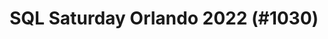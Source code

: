 ---
layout: event
title: "SQL Saturday Orlando 2022 (#1030)"
subtitle: ""
tags: [Orlando, Florida, USA, physical, 2022]
thumb: /assets/img/logos/Just_icon_Color_small.png
comments: false
data: SQLSat1030
---